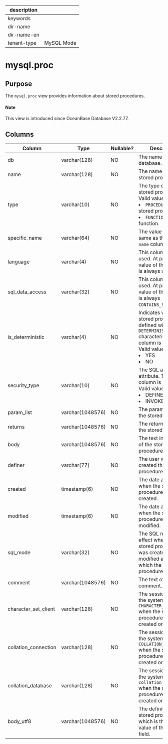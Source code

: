 |description||
|---|---|
|keywords||
|dir-name||
|dir-name-en||
|tenant-type|MySQL Mode|

# mysql.proc

## Purpose

The `mysql.proc` view provides information about stored procedures.

<main id="notice" type='explain'>
  <h4>Note</h4>
  <p>This view is introduced since OceanBase Database V2.2.77. </p>
</main>

## Columns

| **Column** | **Type** | **Nullable?** | **Description** |
|----------------------|------------------|----------------|---------------------------------------------------------------------------------------------------------------------------------------------------------------------------|
| db | varchar(128) | NO | The name of the database. |
| name | varchar(128) | NO | The name of the stored procedure. |
| type | varchar(10) | NO | The type of the stored procedure. Valid values: <li> `PROCEDURE`: a stored procedure.   <li> `FUNCTION`: a stored function. |
| specific_name | varchar(64) | NO | The value is the same as that of the `name` column. |
| language | varchar(4) | NO | This column is not used. At present, the value of this column is always `SQL`. |
| sql_data_access | varchar(32) | NO | This column is not used. At present, the value of this column is always `CONTAINS_SQL`. |
| is_deterministic | varchar(4) | NO | Indicates whether the stored procedure is defined with the `DETERMINISTIC` characteristic. This column is not used. Valid values:<li> YES  <li> NO |
| security_type | varchar(10) | NO | The SQL access attribute. This column is not used. Valid values: <li> DEFINER   <li> INVOKER |
| param_list | varchar(1048576) | NO | The parameter list of the stored procedure. |
| returns | varchar(1048576) | NO | The return value of the stored procedure. |
| body | varchar(1048576) | NO | The text information of the stored procedure definition. |
| definer | varchar(77) | NO | The user who created the stored procedure. |
| created | timestamp(6) | NO | The date and time when the stored procedure was created. |
| modified | timestamp(6) | NO | The date and time when the stored procedure was last modified. |
| sql_mode | varchar(32) | NO | The SQL mode in effect when the stored procedure was created or modified and under which the stored procedure executes. |
| comment | varchar(1048576) | NO | The text of the comment. |
| character_set_client | varchar(128) | NO | The session value of the system variable `CHARACTER_SET_CLIENT` when the stored procedure was created or modified. |
| collation_connection | varchar(128) | NO | The session value of the system variable `COLLATION_CONNECTION` when the stored procedure was created or modified. |
| collation_database | varchar(128) | NO | The session value of the system variable `collation_database` when the stored procedure was created or modified. |
| body_utf8 | varchar(1048576) | NO | The definition of the stored procedure, which is the same as value of the body field. |
